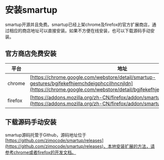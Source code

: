 # 安装smartup

smartup开源并且免费。smartup已经上架chrome及firefox的官方扩展商店，通过相应的商店地址可以直接安装。如果不方便在线安装，也可以下载源码手动安装。

## 官方商店免费安装

| 平台 | 地址 |
| - | - |
| chrome | [https://chrome.google.com/webstore/detail/smartup-gestures/bgjfekefhjemchdeigphccilhncnjldn](https://chrome.google.com/webstore/detail/bgjfekefhjemchdeigphccilhncnjldn)|
| firefox | [https://addons.mozilla.org/zh-CN/firefox/addon/smartup/](https://addons.mozilla.org/zh-CN/firefox/addon/smartup/)|

## 下载源码手动安装

smartup源码托管于Github，源码地址位于[https://github.com/zimocode/smartup/releases](https://github.com/zimocode/smartup/releases)，本地安装扩展的方法，请参考chrome或者firefox的开发文档。
